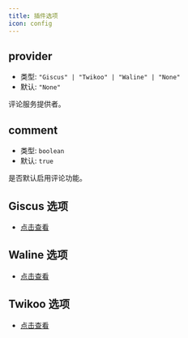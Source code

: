 ```yaml
---
title: 插件选项
icon: config
---
```


## provider

- 类型: `"Giscus" | "Twikoo" | "Waline" | "None"`
- 默认: `"None"`

评论服务提供者。

## comment

- 类型: `boolean`
- 默认: `true`

是否默认启用评论功能。

## Giscus 选项

- [点击查看](giscus.md)

## Waline 选项

- [点击查看](waline.md)

## Twikoo 选项

- [点击查看](twikoo.md)
